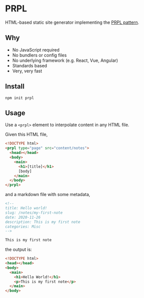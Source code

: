 # PRPL

HTML-based static site generator implementing the [PRPL pattern](https://web.dev/apply-instant-loading-with-prpl/).

## Why

- No JavaScript required
- No bundlers or config files
- No underlying framework (e.g. React, Vue, Angular)
- Standards based
- Very, very fast

## Install

`npm init prpl`

## Usage

Use a `<prpl>` element to interpolate content in any HTML file.

Given this HTML file,

```html
<!DOCTYPE html>
<prpl type="page" src="content/notes">
  <head></head>
  <body>
    <main>
      <h1>[title]</h1>
      [body]
    </main>
  </body>
</prpl>
```

and a markdown file with some metadata,

```markdown
<!--
title: Hello world!
slug: /notes/my-first-note
date: 2020-11-26
description: This is my first note
categories: Misc
-->

This is my first note
```

the output is:

```html
<!DOCTYPE html>
<head></head>
<body>
  <main>
    <h1>Hello World!</h1>
    <p>This is my first note</p>
  </main>
</body>
```
